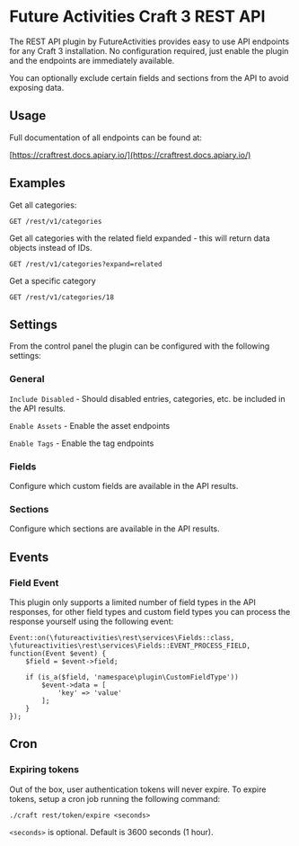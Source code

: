 # Future Activities Craft 3 REST API

The REST API plugin by FutureActivities provides easy to use API endpoints for any Craft 3 installation. No configuration required, 
just enable the plugin and the endpoints are immediately available.

You can optionally exclude certain fields and sections from the API to avoid exposing data.

## Usage

Full documentation of all endpoints can be found at:

[https://craftrest.docs.apiary.io/](https://craftrest.docs.apiary.io/)
    
## Examples

Get all categories:

    GET /rest/v1/categories
    
Get all categories with the related field expanded - this will return data objects instead of IDs.

    GET /rest/v1/categories?expand=related

Get a specific category

    GET /rest/v1/categories/18
    

## Settings

From the control panel the plugin can be configured with the following settings:

### General

`Include Disabled` - Should disabled entries, categories, etc. be included in the API results.

`Enable Assets` - Enable the asset endpoints

`Enable Tags` - Enable the tag endpoints

### Fields

Configure which custom fields are available in the API results.

### Sections

Configure which sections are available in the API results.

## Events

### Field Event

This plugin only supports a limited number of field types in the API responses, for other field
types and custom field types you can process the response yourself using the following event:

    Event::on(\futureactivities\rest\services\Fields::class, \futureactivities\rest\services\Fields::EVENT_PROCESS_FIELD, function(Event $event) {
        $field = $event->field;
        
        if (is_a($field, 'namespace\plugin\CustomFieldType'))
            $event->data = [
                'key' => 'value'   
            ];
        }
    });

## Cron

### Expiring tokens

Out of the box, user authentication tokens will never expire. To expire tokens, setup a cron job running
the following command:

    ./craft rest/token/expire <seconds>
    
`<seconds>` is optional. Default is 3600 seconds (1 hour).